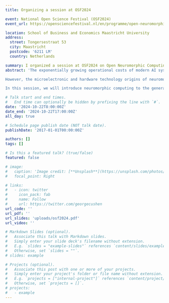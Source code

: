 ```yaml
---
title: Organizing a session at OSF2024

event: National Open Science Festival (OSF2024)
event_url: https://opensciencefestival.nl/en/programme/open-neuromorphic-computing-for-a-democratic-future-of-sustainable-artificial-intelligence

location: School of Business and Economics Maastricht University
address:
  street: Tongersestraat 53
  city: Maastricht
  postcode: '6211 LM'
  country: Netherlands

summary: I organized a session at OSF2024 on Open Neuromorphic Computing for a Democratic Future of Sustainable Artificial Intelligence.
abstract: 'The exponentially growing operational costs of modern AI systems are unsustainable in terms of energy and infrastructure requirements in the Netherlands. Neuromorphic computing with brain-inspired computing paradigms shows promise for extremely low-energy computing, thereby providing a greener and more sustainable AI solution.

However, the microelectronic and hardware technology origins of neuromorphic computing create obstacles between pursuing open science and protecting intellectual property. This not only limits the reproducibility and fair comparison within the field, but also decelerates the research advancements with limited access to state-of-the-art neuromorphic hardware. Recent international collaborations in neuromorphic computing have started to transform the field to open hardware, software, and benchmarking. For example, the NeuroBench initiative targets to develop open benchmarks for neuromorphic algorithms and hardware that can fairly compare different neuromorphic solutions with reproducible results. Moreover, the Open Neuromorphic Community promoting open-sourced neuromorphic software and hardware designs and implementations has gradually gained more and more traction.

In this session, we will introduce neuromorphic computing to the general public of the open science community and jointly discuss with the audiences the possible paths for advancing open neuromorphic initiatives. The session will start with an introduction to the history and advances of neuromorphic computing, starting from how to use digital and analog hardware to mimic biological neural computation, to cutting-edge compute-in-memory technologies, and brain-inspired learning algorithms. The introduction will provide the background to the follow-up panel discussion on the open neuromorphic initiatives. The panel discussion will invite top researchers from academia and industry to jointly discuss and interact with the audience about the future of open neuromorphic initiatives and how to create a more sustainable future in the wave of AI advancements.'

# Talk start and end times.
#   End time can optionally be hidden by prefixing the line with `#`.
date: '2024-10-22T8:00:00Z'
date_end: '2024-10-22T17:00:00Z'
all_day: true

# Schedule page publish date (NOT talk date).
publishDate: '2017-01-01T00:00:00Z'

authors: []
tags: []

# Is this a featured talk? (true/false)
featured: false

# image:
#   caption: 'Image credit: [**Unsplash**](https://unsplash.com/photos/bzdhc5b3Bxs)'
#   focal_point: Right

# links:
#   - icon: twitter
#     icon_pack: fab
#     name: Follow
#     url: https://twitter.com/georgecushen
url_code: ''
url_pdf: ''
url_slides: 'uploads/osf2024.pdf'
url_video: ''

# Markdown Slides (optional).
#   Associate this talk with Markdown slides.
#   Simply enter your slide deck's filename without extension.
#   E.g. `slides = "example-slides"` references `content/slides/example-slides.md`.
#   Otherwise, set `slides = ""`.
# slides: example

# Projects (optional).
#   Associate this post with one or more of your projects.
#   Simply enter your project's folder or file name without extension.
#   E.g. `projects = ["internal-project"]` references `content/project/deep-learning/index.md`.
#   Otherwise, set `projects = []`.
# projects:
#   - example
---
```


<!-- {{% callout note %}}
Click on the **Slides** button above to view the built-in slides feature.
{{% /callout %}}

Slides can be added in a few ways:

- **Create** slides using Wowchemy's [_Slides_](https://wowchemy.com/docs/managing-content/#create-slides) feature and link using `slides` parameter in the front matter of the talk file
- **Upload** an existing slide deck to `static/` and link using `url_slides` parameter in the front matter of the talk file
- **Embed** your slides (e.g. Google Slides) or presentation video on this page using [shortcodes](https://wowchemy.com/docs/writing-markdown-latex/).

Further event details, including [page elements](https://wowchemy.com/docs/writing-markdown-latex/) such as image galleries, can be added to the body of this page. -->
